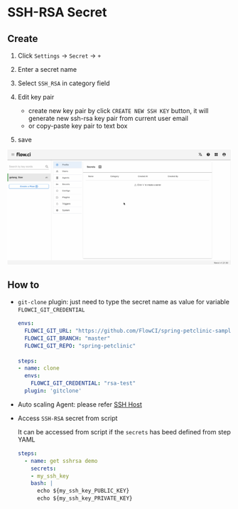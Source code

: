 # SSH-RSA Secret

## Create

1. Click `Settings` -> `Secret` -> `+`
2. Enter a secret name
3. Select `SSH_RSA` in category field
4. Edit key pair

    - create new key pair by click `CREATE NEW SSH KEY` button, it will generate new ssh-rsa key pair from current user email
    - or copy-paste key pair to text box
5. save

![create ssh rsa](../../images/secret/create_ssh_key.gif)

## How to

- `git-clone` plugin: just need to type the secret name as value for variable `FLOWCI_GIT_CREDENTIAL`

  ```yml
  envs:
    FLOWCI_GIT_URL: "https://github.com/FlowCI/spring-petclinic-sample.git"
    FLOWCI_GIT_BRANCH: "master"
    FLOWCI_GIT_REPO: "spring-petclinic"

  steps:
  - name: clone
    envs:
      FLOWCI_GIT_CREDENTIAL: "rsa-test"
    plugin: 'gitclone'
  ```

- Auto scaling Agent: please refer [SSH Host](en/agents/ssh_host.md#auto-scalling-on-a-host-via-SSH)

- Access `SSH-RSA` secret from script

  It can be accessed from script if the `secrets` has beed defined from step YAML
  
  ```yaml
  steps:
    - name: get sshrsa demo
      secrets:
      - my_ssh_key
      bash: |
        echo ${my_ssh_key_PUBLIC_KEY}
        echo ${my_ssh_key_PRIVATE_KEY}
  ```